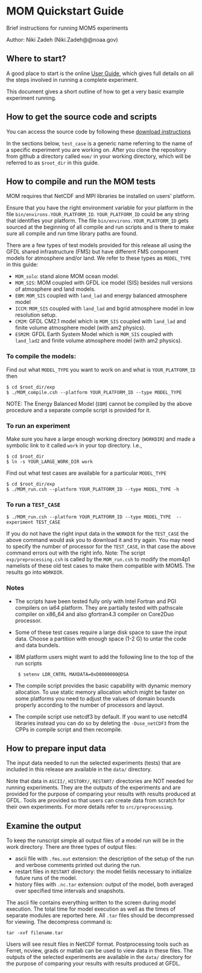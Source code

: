 # MOM Quickstart Guide

Brief instructions for running MOM5 experiments
   
Author: Niki Zadeh (Niki.Zadeh@@noaa.gov)
   

##  Where to start?
   
A good place to start is the online [User Guide](http://www.mom-ocean.org/web/docs/project/user_guide), which gives full details on all the steps involved in running a complete experiment.

This document gives a short outline of how to get a very basic example experiment running.
   
## How to get the source code and scripts

You can access the source code by following these [download instructions](http://www.mom-ocean.org/web/downloads)
      
In the sections below, `test_case` is a generic name referring to the name of a specific experiment you are working on. After you clone the repository from github a directory called `mom/` in your working directory, which will be referred to as `$root_dir` in this guide.
   
## How to compile and run the MOM tests
   
MOM requires that NetCDF and MPI libraries be installed on users' platform.
    
Ensure that you have the right environment variable for your platform in the file `bin/environs.YOUR_PLATFORM_ID`. `YOUR_PLATFORM_ID` could be any string that identifies your platform. The file `bin/environs.YOUR_PLATFORM_ID` gets sourced at the beginning of all compile and run scripts and is there to make sure all compile and run time library paths are found.
    
There are a few types of test models provided for this release  all using the GFDL shared infrastructure (FMS) but have different FMS component models for atmosphere and/or land. 
We refer to these types as `MODEL_TYPE` in this guide: 
     
       
* `MOM_solo`: stand alone MOM ocean model.
* `MOM_SIS`: MOM coupled with GFDL ice model (SIS) besides null versions of atmosphere and land models.
* `EBM`: `MOM_SIS` coupled with `land_lad` and energy balanced atmosphere model 
* `ICCM`: `MOM_SIS` coupled with `land_lad` and bgrid atmosphere model in low resolution setup.  
* `CM2M`: GFDL CM2.1 model which is `MOM_SIS` coupled with `land_lad` and finite volume atmosphere model (with am2 physics).
* `ESM2M`: GFDL Earth System Model which is `MOM_SIS` coupled with `land_lad2` and finite volume atmosphere model (with am2 physics).
      
### To compile the models:
      
Find out what `MODEL_TYPE` you want to work on and what is `YOUR_PLATFORM_ID` then
        
    $ cd $root_dir/exp    
    $ ./MOM_compile.csh --platform YOUR_PLATFORM_ID --type MODEL_TYPE
      
NOTE: The Energy Balanced Model (`EBM`) cannot be compiled by the above procedure and a separate compile script is provided for it. 

### To run an experiment

Make sure you have a large enough working directory (`WORKDIR`) and made a symbolic link to it called `work` in your top directory. I.e.,    

    $ cd $root_dir
    $ ln -s YOUR_LARGE_WORK_DIR work
            
Find out what test cases are available for a particular `MODEL_TYPE`

    $ cd $root_dir/exp
    $ ./MOM_run.csh --platform YOUR_PLATFORM_ID --type MODEL_TYPE -h      

### To run a `TEST_CASE`
                
    $ ./MOM_run.csh --platform YOUR_PLATFORM_ID --type MODEL_TYPE  --experiment TEST_CASE

If you do not have the right input data in the `WORKDIR` for the `TEST_CASE` the above command would ask you to download it and try again. You may need to specify the number of processor for the `TEST_CASE`, in that case the above command errors out with the right info. Note: The script `exp/preprocessing.csh` is called by the `MOM_run.csh` to modify the mom4p1 namelists of these old test cases to make them compatible with MOM5. The results go into `WORKDIR`.

### Notes

* The scripts have been tested fully only with Intel Fortran and PGI compilers on ia64 platform. They are partially tested  with pathscale compiler on x86\_64 and also gfortran4.3 compiler on Core2Duo processor. 
* Some of these test cases  require a large disk space to save the input data. Choose a partition with enough space (1-2 G) to untar the code and data bundels.
* IBM platform users might want to add the following line to the top of the run scripts 


       $ setenv LDR_CNTRL MAXDATA=0xD0000000@DSA 


* The compile script provides the basic capability with dynamic memory allocation. To use static memory allocation which might be faster on some platforms  you need to adjust the values of domain bounds properly according to the number of processors and layout. 
* The compile script use netcdf3 by default. If you want to use netcdf4 libraries instead you can do so by deleting the `-Duse_netCDF3` from the CPPs in compile script and then recompile.   

## How to prepare input data
   
The input data needed to run the selected experiments (tests) that are included in this release are available in the `data/` directory.
   
Note that data in `ASCII/`, `HISTORY/`, `RESTART/` directories are NOT needed for running experiments. They are the outputs of the experiments and are provided for the purpose of comparing your results with results produced at GFDL. Tools are provided so that users can create data from scratch for their own experiments. For more details refer to `src/preprocessing`.
      

## Examine the output
   
To keep the runscript simple all output files of a model run will be in the work directory. There are three types of output files:
     
* ascii file with `.fms.out` extension: the description of the setup of the run and verbose comments printed out during the run.
* restart files in `RESTART` directory: the model fields necessary to initialize future runs of the model.
* history files with `.nc.tar` extension: output of the model, both averaged over specified time intervals and snapshots.
   
The ascii file contains everything written to the screen during model execution. The total time for model execution as well as the times of separate modules are reported here. All `.tar` files should be decompressed for viewing. The decompress command is:
     
    tar -xvf filename.tar
     
Users will see result files in NetCDF format. Postprocessing tools such as Ferret, ncview, grads or matlab can be used to view data in these files.
The outputs of the selected experiments are available in the `data/` directory for the purpose of comparing your results with results produced at GFDL.
